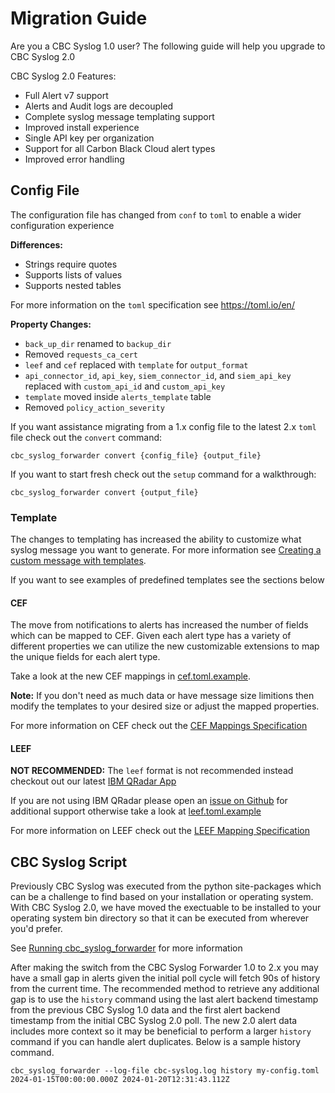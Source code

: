 
# Migration Guide

Are you a CBC Syslog 1.0 user? The following guide will help you upgrade to CBC Syslog 2.0

CBC Syslog 2.0 Features:
* Full Alert v7 support
* Alerts and Audit logs are decoupled
* Complete syslog message templating support
* Improved install experience
* Single API key per organization
* Support for all Carbon Black Cloud alert types
* Improved error handling

## Config File

The configuration file has changed from `conf` to `toml` to enable a wider configuration experience

**Differences:**
* Strings require quotes
* Supports lists of values
* Supports nested tables

For more information on the `toml` specification see https://toml.io/en/

**Property Changes:**
* `back_up_dir` renamed to `backup_dir`
* Removed `requests_ca_cert`
* `leef` and `cef` replaced with `template` for `output_format`
* `api_connector_id`, `api_key`, `siem_connector_id`, and `siem_api_key` replaced with `custom_api_id` and `custom_api_key`
* `template` moved inside `alerts_template` table
* Removed `policy_action_severity`


If you want assistance migrating from a 1.x config file to the latest 2.x `toml` file check out the `convert` command:
```
cbc_syslog_forwarder convert {config_file} {output_file}
```

If you want to start fresh check out the `setup` command for a walkthrough:
```
cbc_syslog_forwarder convert {output_file}
```

### Template

The changes to templating has increased the ability to customize what syslog message you want to generate. For more information see [Creating a custom message with templates](README.md#creating-a-custom-message-with-templates).

If you want to see examples of predefined templates see the sections below

#### CEF

The move from notifications to alerts has increased the number of fields which can be mapped to CEF. Given each alert type has a variety of different properties we can utilize the new customizable extensions to map the unique fields for each alert type.

Take a look at the new CEF mappings in [cef.toml.example](/examples/cef.toml.example).

**Note:** If you don't need as much data or have message size limitions then modify the templates to your desired size or adjust the mapped properties.

For more information on CEF check out the [CEF Mappings Specification](https://www.microfocus.com/documentation/arcsight/arcsight-smartconnectors-8.3/cef-implementation-standard/#CEF/Chapter%202%20ArcSight%20Extension.htm?TocPath=_____3)

#### LEEF

**NOT RECOMMENDED:** The `leef` format is not recommended instead checkout out our latest [IBM QRadar App](https://developer.carbonblack.com/reference/carbon-black-cloud/integrations/qradar-app)


If you are not using IBM QRadar please open an [issue on Github](https://github.com/carbonblack/cbc-syslog/issues) for additional support otherwise take a look at [leef.toml.example](/examples/leef.toml.example)

For more information on LEEF check out the [LEEF Mapping Specification](https://www.ibm.com/docs/en/dsm?topic=overview-predefined-leef-event-attributes)


## CBC Syslog Script

Previously CBC Syslog was executed from the python site-packages which can be a challenge to find based on your installation or operating system. With CBC Syslog 2.0, we have moved the exectuable to be installed to your operating system bin directory so that it can be executed from wherever you'd prefer.

See [Running cbc_syslog_forwarder](README.md#running-cbc_syslog_forwarder) for more information

After making the switch from the CBC Syslog Forwarder 1.0 to 2.x you may have a small gap in alerts given the initial poll cycle will fetch 90s of history from the current time. The recommended method to retrieve any additional gap is to use the `history` command using the last alert backend timestamp from the previous CBC Syslog 1.0 data and the first alert backend timestamp from the initial CBC Syslog 2.0 poll. The new 2.0 alert data includes more context so it may be beneficial to perform a larger `history` command if you can handle alert duplicates. Below is a sample history command.

```
cbc_syslog_forwarder --log-file cbc-syslog.log history my-config.toml 2024-01-15T00:00:00.000Z 2024-01-20T12:31:43.112Z
```